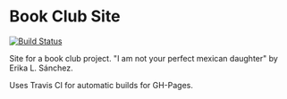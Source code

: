 # Book Club Site
[![Build Status](https://travis-ci.org/jamesbmadden/bookclub-project-site.svg?branch=master)](https://travis-ci.org/jamesbmadden/bookclub-project-site)

Site for a book club project.
"I am not your perfect mexican daughter" by Erika L. Sánchez.

Uses Travis CI for automatic builds for GH-Pages.